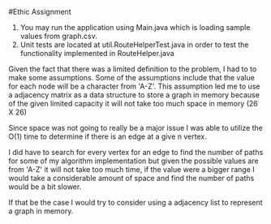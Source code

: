 #Ethic Assignment

1. You may run the application using Main.java which is loading sample values from graph.csv.
2. Unit tests are located at util.RouteHelperTest.java in order to test the functionality implemented in RouteHelper.java

Given the fact that there was a limited definition to the problem, I  had to to make some assumptions. Some of the assumptions include that the value for each node will be a character from 'A-Z'.
This assumption led me to use a adjacency matrix as a data structure to store a graph in memory because of the given limited capacity it will not take too much space in memory (26 X 26)

Since space was not going to really be a major issue I was able to utilize the O(1) time to determine if there is an edge at a give n vertex.

I did have to search for every vertex for an edge to find the number of paths for some of my algorithm implementation but given the possible values are from 'A-Z' it will not take too much time, 
if the value were a bigger range I would take a considerable amount of space and find the number of paths would be a bit slower.

If that be the case I would try to consider using a adjacency list to represent a graph in memory. 



